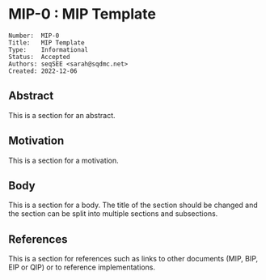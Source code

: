 # MIP-0 : MIP Template

```
Number:  MIP-0
Title:   MIP Template
Type:    Informational
Status:  Accepted
Authors: seqSEE <sarah@sqdmc.net>
Created: 2022-12-06
```

## Abstract

This is a section for an abstract.

## Motivation

This is a section for a motivation.

## Body

This is a section for a body. The title of the section should be changed
and the section can be split into multiple sections and subsections.

## References

This is a section for references such as links to other documents (MIP, BIP, EIP or QIP)
or to reference implementations.